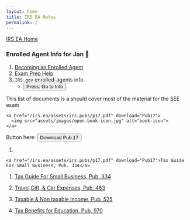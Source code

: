 ```yaml
---
layout: home
title: IRS EA Notes
permalink: /
---
```


<script>
function buttonFunc() { window.open("https://www.irs.gov/tax-professionals/enrolled-agents"); }
</script>

[IRS EA Home](https://mcc-us.github.io/irs.ea/)

### Enrolled Agent Info for Jan :honeybee:

1. [Becoming an Enrolled Agent](https://mcc-us.github.io/irs.ea/pages/1-minor-p5279/)
2. [Exam Prep Help](https://mcc-us.github.io/irs.ea/pages/02-ea-exam-prep/)
3. `IRS.gov` enrolled-agents info.  
   - <button onclick="buttonFunc()">Press: Go to Info</button>

This list of documents is a should cover most of the material for the SEE exam
```
<a href="/irs.ea/assets/irs.pubs/p17.pdf" download="Pub17">
  <img src="assets/images/open-book-icon.jpg" alt="book-icon">
</a>
```

Button here:
<a href="/irs.ea/assets/irs.pubs/p17.pdf" download="Pub.17"> <button type="button">Download Pub.17</button> </a>

1. [](/irs.ea/assets/irs.pubs/p17.pdf)

```
<a href="/irs.ea/assets/irs.pubs/p17.pdf" download="Pub17">Tax Guide For Small Business, Pub. 334</a>
```

1. [Tax Guide For Small Business, Pub. 334](/irs.ea/assets/irs.pubs/p334.pdf)



3. [Travel,Gift, & Car Expenses, Pub. 463](/irs.ea/assets/irs.pubs/p463.pdf)


4. [Taxable & Non taxable Income, Pub. 525](/irs.ea/assets/irs.pubs/p525.pdf)


5. [Tax Benefits for Education, Pub. 970](/irs.ea/assets/irs.pubs/p970.pdf)


